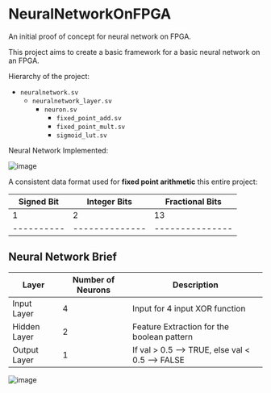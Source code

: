 # NeuralNetworkOnFPGA

An initial proof of concept for neural network on FPGA. 

This project aims to create a basic framework for a basic neural network on an FPGA. 

Hierarchy of the project: 

- `neuralnetwork.sv`
    - `neuralnetwork_layer.sv`
        - `neuron.sv`
            - `fixed_point_add.sv`
            - `fixed_point_mult.sv`
            - `sigmoid_lut.sv`

Neural Network Implemented:

![image](https://github.com/Satjpatel/NeuralNetworkOnFPGA/assets/44218342/2712abeb-d4d0-4417-aec6-e456939e9668)

A consistent data format used for **fixed point arithmetic** this entire project:

| Signed Bit |  Integer Bits | Fractional Bits | 
| ---------- | --------------| --------------- |
| 1          |  2            | 13              |
| ---------- | --------------| --------------- |


## Neural Network Brief

| Layer        | Number of Neurons | Description                                      |
|--------------|-------------------|--------------------------------------------------|
| Input Layer  | 4                 | Input for 4 input XOR function                  |
| Hidden Layer | 2                 | Feature Extraction for the boolean pattern     |
| Output Layer | 1                 | If val > 0.5 --> TRUE, else val < 0.5 --> FALSE |

![image](https://github.com/Satjpatel/NeuralNetworkOnFPGA/assets/44218342/0668c6da-89a4-46cf-9231-ad321661ba90)
